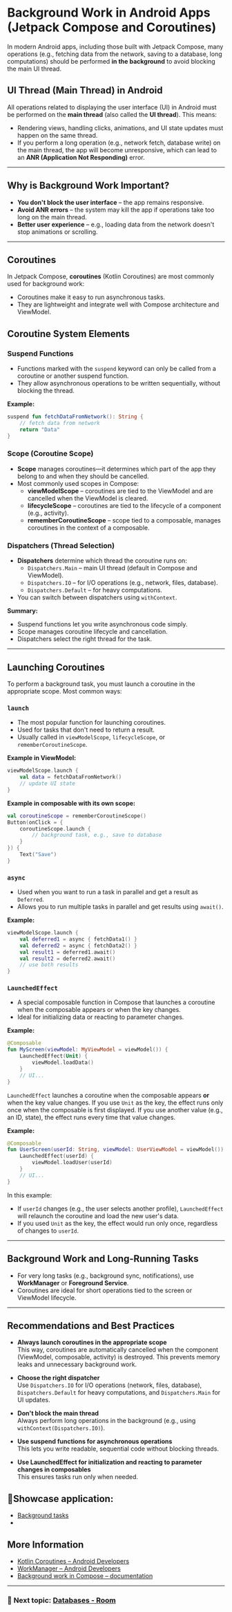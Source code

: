 # Background Work in Android Apps (Jetpack Compose and Coroutines)

In modern Android apps, including those built with Jetpack Compose, many operations (e.g., fetching data from the network, saving to a database, long computations) should be performed **in the background** to avoid blocking the main UI thread.

## UI Thread (Main Thread) in Android

All operations related to displaying the user interface (UI) in Android must be performed on the **main thread** (also called the **UI thread**). This means:

- Rendering views, handling clicks, animations, and UI state updates must happen on the same thread.
- If you perform a long operation (e.g., network fetch, database write) on the main thread, the app will become unresponsive, which can lead to an **ANR (Application Not Responding)** error.

---

## Why is Background Work Important?

- **You don't block the user interface** – the app remains responsive.
- **Avoid ANR errors** – the system may kill the app if operations take too long on the main thread.
- **Better user experience** – e.g., loading data from the network doesn't stop animations or scrolling.

---

## Coroutines

In Jetpack Compose, **coroutines** (Kotlin Coroutines) are most commonly used for background work:

- Coroutines make it easy to run asynchronous tasks.
- They are lightweight and integrate well with Compose architecture and ViewModel.

## Coroutine System Elements

### Suspend Functions

- Functions marked with the `suspend` keyword can only be called from a coroutine or another suspend function.
- They allow asynchronous operations to be written sequentially, without blocking the thread.

**Example:**
```kotlin
suspend fun fetchDataFromNetwork(): String {
    // fetch data from network
    return "Data"
}
```

### Scope (Coroutine Scope)

- **Scope** manages coroutines—it determines which part of the app they belong to and when they should be cancelled.
- Most commonly used scopes in Compose:
  - **viewModelScope** – coroutines are tied to the ViewModel and are cancelled when the ViewModel is cleared.
  - **lifecycleScope** – coroutines are tied to the lifecycle of a component (e.g., activity).
  - **rememberCoroutineScope** – scope tied to a composable, manages coroutines in the context of a composable.

### Dispatchers (Thread Selection)

- **Dispatchers** determine which thread the coroutine runs on:
  - `Dispatchers.Main` – main UI thread (default in Compose and ViewModel).
  - `Dispatchers.IO` – for I/O operations (e.g., network, files, database).
  - `Dispatchers.Default` – for heavy computations.
- You can switch between dispatchers using `withContext`.

**Summary:**
- Suspend functions let you write asynchronous code simply.
- Scope manages coroutine lifecycle and cancellation.
- Dispatchers select the right thread for the task.

---

## Launching Coroutines

To perform a background task, you must launch a coroutine in the appropriate scope. Most common ways:

### `launch`

- The most popular function for launching coroutines.
- Used for tasks that don't need to return a result.
- Usually called in `viewModelScope`, `lifecycleScope`, or `rememberCoroutineScope`.

**Example in ViewModel:**
```kotlin
viewModelScope.launch {
    val data = fetchDataFromNetwork()
    // update UI state
}
```

**Example in composable with its own scope:**
```kotlin
val coroutineScope = rememberCoroutineScope()
Button(onClick = {
    coroutineScope.launch {
        // background task, e.g., save to database
    }
}) {
    Text("Save")
}
```

### `async`

- Used when you want to run a task in parallel and get a result as `Deferred`.
- Allows you to run multiple tasks in parallel and get results using `await()`.

**Example:**
```kotlin
viewModelScope.launch {
    val deferred1 = async { fetchData1() }
    val deferred2 = async { fetchData2() }
    val result1 = deferred1.await()
    val result2 = deferred2.await()
    // use both results
}
```

### `LaunchedEffect`

- A special composable function in Compose that launches a coroutine when the composable appears or when the key changes.
- Ideal for initializing data or reacting to parameter changes.

**Example:**
```kotlin
@Composable
fun MyScreen(viewModel: MyViewModel = viewModel()) {
    LaunchedEffect(Unit) {
        viewModel.loadData()
    }
    // UI...
}
```
`LaunchedEffect` launches a coroutine when the composable appears **or** when the key value changes. If you use `Unit` as the key, the effect runs only once when the composable is first displayed. If you use another value (e.g., an ID, state), the effect runs every time that value changes.

**Example:**
```kotlin
@Composable
fun UserScreen(userId: String, viewModel: UserViewModel = viewModel()) {
    LaunchedEffect(userId) {
        viewModel.loadUser(userId)
    }
    // UI...
}
```
In this example:
- If `userId` changes (e.g., the user selects another profile), `LaunchedEffect` will relaunch the coroutine and load the new user's data.
- If you used `Unit` as the key, the effect would run only once, regardless of changes to `userId`.

---

## Background Work and Long-Running Tasks

- For very long tasks (e.g., background sync, notifications), use **WorkManager** or **Foreground Service**.
- Coroutines are ideal for short operations tied to the screen or ViewModel lifecycle.

---

## Recommendations and Best Practices

- **Always launch coroutines in the appropriate scope**  
  This way, coroutines are automatically cancelled when the component (ViewModel, composable, activity) is destroyed. This prevents memory leaks and unnecessary background work.

- **Choose the right dispatcher**  
  Use `Dispatchers.IO` for I/O operations (network, files, database), `Dispatchers.Default` for heavy computations, and `Dispatchers.Main` for UI updates.

- **Don't block the main thread**  
  Always perform long operations in the background (e.g., using `withContext(Dispatchers.IO)`).

- **Use suspend functions for asynchronous operations**  
  This lets you write readable, sequential code without blocking threads.

- **Use LaunchedEffect for initialization and reacting to parameter changes in composables**  
  This ensures tasks run only when needed.
  
## 📱Showcase application:
- [Background tasks](https://github.com/MarcinRod/BackgroundOperationShowcase)
- 
## More Information

- [Kotlin Coroutines – Android Developers](https://developer.android.com/kotlin/coroutines)
- [WorkManager – Android Developers](https://developer.android.com/topic/libraries/architecture/workmanager)
- [Background work in Compose – documentation](https://developer.android.com/jetpack/compose/side-effects#launchedeffect)

---

### 🧭 **Next topic:** [Databases - Room](https://github.com/MarcinRod/AndroidLecture2025EN/blob/main/11%20Databases%20-%20Room.md)
